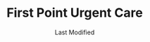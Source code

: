 ---
layout: location-page
date: Last Modified
description: "Local COVID-19 testing is available at First Point Urgent Care in Kansas City, Missouri, USA."
permalink: "locations/missouri/kansas-city/first-point-urgent-care/"
tags:
  - locations
  - missouri
title: First Point Urgent Care
uniqueName: first-point-urgent-care
state: Missouri
stateAbbr: MO
hood: "Kansas City"
address: "8144 NW Prairie View Rd"
city: "Kansas City"
zip: "64151"
zipsNearby: "66002 66006 66007 66008 66012 66013 66016 66017 66018 66019 66020 66021 66023 66024 66025 66026 66030 66033 66036 66101 66102 66103 66104 66105 66106 66109 66110 66111 66112 66113 66115 66117 66118 66119 66160 66040 66041 66042 66044 66045 66046 66047 66049 66027 66043 66048 66050 66052 66053 66054 66058 66060 66031 66051 66061 66062 66063 66064 66066 66067 66070 66071 66072 66073 66076 66078 66079 66080 66201 66202 66203 66204 66205 66206 66207 66208 66209 66210 66211 66212 66213 66214 66215 66216 66217 66218 66219 66220 66221 66222 66223 66224 66225 66226 66227 66250 66251 66276 66282 66283 66285 66286 66083 66085 66086 66087 66088 66090 66092 66097 64720 64401 64001 64620 64421 64422 64722 64723 64725 64011 64012 64726 64013 64014 64015 64622 64624 64016 64730 64017 64018 64429 64633 64019 64733 64430 64734 64020 64021 64436 64637 64739 64439 64440 64022 64742 64743 64443 64444 64024 64073 64028 64448 64746 64747 64454 64029 64030 64034 64644 64035 64701 64459 64036 64037 64040 64048 64050 64051 64052 64053 64054 64055 64056 64057 64058 64101 64102 64105 64106 64108 64109 64110 64111 64112 64113 64114 64116 64117 64118 64119 64120 64121 64123 64124 64125 64126 64127 64128 64129 64130 64131 64132 64133 64134 64136 64137 64138 64139 64141 64144 64145 64146 64147 64148 64149 64150 64151 64152 64153 64154 64155 64156 64157 64158 64161 64163 64164 64165 64166 64167 64168 64170 64171 64179 64180 64184 64187 64188 64190 64191 64195 64196 64197 64198 64199 64999 64060 64649 64650 64061 64465 64062 64002 64063 64064 64065 64081 64082 64086 64761 64066 64067 64068 64069 64070 64656 64469 64071 64072 64074 64668 64680 64075 64076 64077 64474 64078 64079 64477 64080 64671 64083 64084 64085 64484 64501 64502 64503 64504 64505 64506 64507 64508 64485 64088 64089 64490 64090 64492 64493 64494 64788 64092 64093 64096 64497 64097 64098 64689 66409 66419 66424 66429 66440 66512 66524 66528 66542 66601 66603 66604 66605 66606 66607 66608 66609 66610 66611 66612 66614 66615 66616 66617 66618 66619 66620 66621 66622 66624 66625 66626 66628 66629 66636 66647 66667 66675 66683 66699 66543 65321 65327 65305 65336 64172 64183 64185 64192 64193 64194 64944 66077 66279 66637 66642 66652 66653 66692" 
mapUrl: "http://maps.apple.com/?q=First+Point+Urgent+Care&address=8144+NW+Prairie+View+Rd,Kansas+City,Missouri,64151"
locationType: Drive-thru
phone: "816-505-3660"
website: "https://www.firstpointurgentcare.org"
onlineBooking: undefined
closed: undefined
closedUpdate: April 17th, 2020
notes: "By appointment only. Only for individuals with symptoms. Requires phone screen."
days: Weekdays
hours: 9 am-8PM
altDays: Saturdays
altHours: 9AM-5PM
alt2Days: Sundays
alt2Hours: 10AM-5PM
ctaMessage: Learn more
ctaUrl: "https://www.firstpointurgentcare.org"
---
